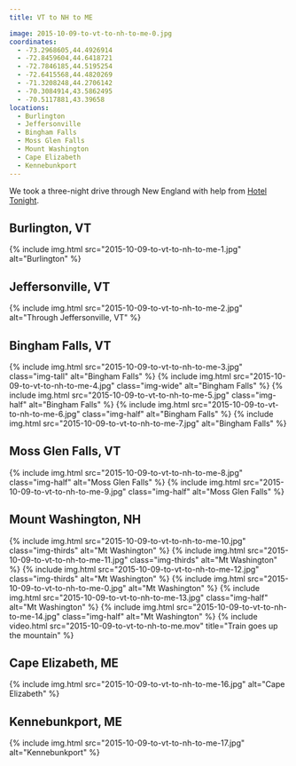 ```yaml
---
title: VT to NH to ME

image: 2015-10-09-to-vt-to-nh-to-me-0.jpg
coordinates:
  - -73.2968605,44.4926914
  - -72.8459604,44.6418721
  - -72.7846185,44.5195254
  - -72.6415568,44.4820269
  - -71.3208248,44.2706142
  - -70.3084914,43.5862495
  - -70.5117881,43.39658
locations:
  - Burlington
  - Jeffersonville
  - Bingham Falls
  - Moss Glen Falls
  - Mount Washington
  - Cape Elizabeth
  - Kennebunkport
---
```


We took a three-night drive through New England with help from [Hotel Tonight](https://www.hoteltonight.com/).

## Burlington, VT

<div class="photos">
{% include img.html src="2015-10-09-to-vt-to-nh-to-me-1.jpg" alt="Burlington" %}
</div>

## Jeffersonville, VT

<div class="photos">
{% include img.html src="2015-10-09-to-vt-to-nh-to-me-2.jpg"  alt="Through Jeffersonville, VT" %}
</div>

## Bingham Falls, VT

<div class="photos">
{% include img.html src="2015-10-09-to-vt-to-nh-to-me-3.jpg" class="img-tall"  alt="Bingham Falls" %}
{% include img.html src="2015-10-09-to-vt-to-nh-to-me-4.jpg" class="img-wide" alt="Bingham Falls" %}
{% include img.html src="2015-10-09-to-vt-to-nh-to-me-5.jpg" class="img-half"  alt="Bingham Falls" %}
{% include img.html src="2015-10-09-to-vt-to-nh-to-me-6.jpg" class="img-half"  alt="Bingham Falls" %}
{% include img.html src="2015-10-09-to-vt-to-nh-to-me-7.jpg" alt="Bingham Falls" %}
</div>

## Moss Glen Falls, VT

<div class="photos">
{% include img.html src="2015-10-09-to-vt-to-nh-to-me-8.jpg" class="img-half" alt="Moss Glen Falls" %}
{% include img.html src="2015-10-09-to-vt-to-nh-to-me-9.jpg" class="img-half" alt="Moss Glen Falls" %}
</div>

## Mount Washington, NH

<div class="photos">
{% include img.html src="2015-10-09-to-vt-to-nh-to-me-10.jpg" class="img-thirds" alt="Mt Washington" %}
{% include img.html src="2015-10-09-to-vt-to-nh-to-me-11.jpg" class="img-thirds" alt="Mt Washington" %}
{% include img.html src="2015-10-09-to-vt-to-nh-to-me-12.jpg" class="img-thirds" alt="Mt Washington" %}
{% include img.html src="2015-10-09-to-vt-to-nh-to-me-0.jpg" alt="Mt Washington" %}
{% include img.html src="2015-10-09-to-vt-to-nh-to-me-13.jpg" class="img-half" alt="Mt Washington" %}
{% include img.html src="2015-10-09-to-vt-to-nh-to-me-14.jpg" class="img-half" alt="Mt Washington" %}
{% include video.html src="2015-10-09-to-vt-to-nh-to-me.mov" title="Train goes up the mountain" %}
</div>

## Cape Elizabeth, ME

<div class="photos">
{% include img.html src="2015-10-09-to-vt-to-nh-to-me-16.jpg" alt="Cape Elizabeth" %}
</div>

## Kennebunkport, ME

<div class="photos">
{% include img.html src="2015-10-09-to-vt-to-nh-to-me-17.jpg" alt="Kennebunkport" %}
</div>
